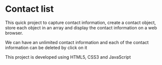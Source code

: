 
# Contact list

This quick project to capture contact information, create a contact object, 
store each object in an array and display the contact information on a web 
browser.

We can have an unlimited contact information and each of the contact 
information can be deleted by click on it

This project is developed using HTML5, CSS3 and JavaScript
